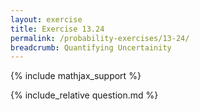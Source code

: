 ```yaml
---
layout: exercise
title: Exercise 13.24
permalink: /probability-exercises/13-24/
breadcrumb: Quantifying Uncertainity
---
```


{% include mathjax_support %}

<div><i class="arrow-up" data-chapter="probability-exercises" data-exercise="ex_24" data-rating="0"></i></div>
{% include_relative question.md %}
